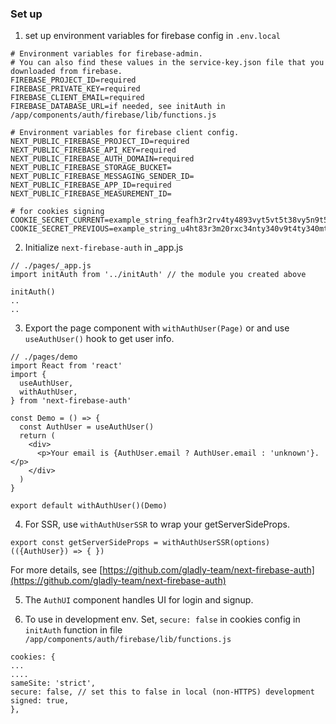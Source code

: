 ### Set up

1. set up environment variables for firebase config in `.env.local`

```
# Environment variables for firebase-admin. 
# You can also find these values in the service-key.json file that you downloaded from firebase.
FIREBASE_PROJECT_ID=required
FIREBASE_PRIVATE_KEY=required
FIREBASE_CLIENT_EMAIL=required
FIREBASE_DATABASE_URL=if needed, see initAuth in /app/components/auth/firebase/lib/functions.js

# Environment variables for firebase client config.
NEXT_PUBLIC_FIREBASE_PROJECT_ID=required
NEXT_PUBLIC_FIREBASE_API_KEY=required
NEXT_PUBLIC_FIREBASE_AUTH_DOMAIN=required
NEXT_PUBLIC_FIREBASE_STORAGE_BUCKET=
NEXT_PUBLIC_FIREBASE_MESSAGING_SENDER_ID=
NEXT_PUBLIC_FIREBASE_APP_ID=required
NEXT_PUBLIC_FIREBASE_MEASUREMENT_ID=

# for cookies signing
COOKIE_SECRET_CURRENT=example_string_feafh3r2rv4ty4893vyt5vt5t38vy5n9t5vyt8vn54
COOKIE_SECRET_PREVIOUS=example_string_u4ht83r3m20rxc34nty340v9t4ty340mtu438ty48ntv4y8v

```
2. Initialize `next-firebase-auth` in _app.js
```
// ./pages/_app.js
import initAuth from '../initAuth' // the module you created above

initAuth()
..
..
```
3. Export the page component with `withAuthUser(Page)` or  and use `useAuthUser()` hook to get user info.
```
// ./pages/demo
import React from 'react'
import {
  useAuthUser,
  withAuthUser,
} from 'next-firebase-auth'

const Demo = () => {
  const AuthUser = useAuthUser()
  return (
    <div>
      <p>Your email is {AuthUser.email ? AuthUser.email : 'unknown'}.</p>
    </div>
  )
}

export default withAuthUser()(Demo)
```
4. For SSR, use `withAuthUserSSR` to wrap your getServerSideProps. 

```
export const getServerSideProps = withAuthUserSSR(options)(({AuthUser}) => { })

```

For more details, see [https://github.com/gladly-team/next-firebase-auth](https://github.com/gladly-team/next-firebase-auth)

5. The `AuthUI` component handles UI for login and signup.

6. To use in development env. Set, `secure: false` in cookies config in `initAuth` function in file `/app/components/auth/firebase/lib/functions.js`

```
cookies: {
...
....
sameSite: 'strict',
secure: false, // set this to false in local (non-HTTPS) development
signed: true,
},

```
